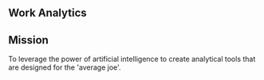 ## Work Analytics

## Mission
To leverage the power of artificial intelligence to create analytical tools that are designed for the 'average joe'.

